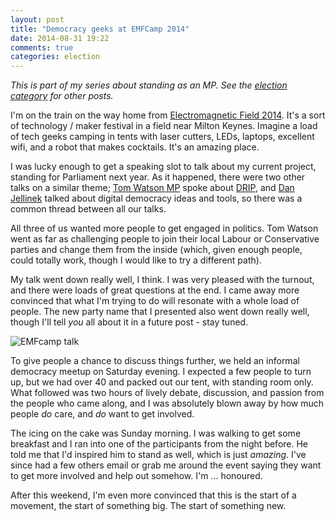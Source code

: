 ```yaml
---
layout: post
title: "Democracy geeks at EMFCamp 2014"
date: 2014-08-31 19:22
comments: true
categories: election
---
```

*This is part of my series about standing as an MP. See the [election category](/blog/categories/election/) for other posts.*

I'm on the train on the way home from [Electromagnetic Field 2014](http://emfcamp.org). It's a sort of technology / maker festival in a field near Milton Keynes. Imagine a load of tech geeks camping in tents with laser cutters, LEDs, laptops, excellent wifi, and a robot that makes cocktails. It's an amazing place.

I was lucky enough to get a speaking slot to talk about my current project, standing for Parliament next year. As it happened, there were two other talks on a similar theme; [Tom Watson MP](https://twitter.com/tom_watson) spoke about [DRIP](/blog/2014/07/14/drip-an-open-letter-to-francis-maude/), and [Dan Jellinek](http://www.danjellinek.com/) talked about digital democracy ideas and tools, so there was a common thread between all our talks.

All three of us wanted more people to get engaged in politics. Tom Watson went as far as challenging people to join their local Labour or Conservative parties and change them from the inside (which, given enough people, could totally work, though I would like to try a different path).

My talk went down really well, I think. I was very pleased with the turnout, and there were loads of great questions at the end. I came away more convinced that what I'm trying to do will resonate with a whole load of people. The new party name that I presented also went down really well, though I'll tell *you* all about it in a future post - stay tuned.

![EMFcamp talk](https://pbs.twimg.com/media/BwTPxI5IIAAkHoe.jpg)

To give people a chance to discuss things further, we held an informal democracy meetup on Saturday evening. I expected a few people to turn up, but we had over 40 and packed out our tent, with standing room only. What followed was two hours of lively debate, discussion, and passion from the people who came along, and I was absolutely blown away by how much people *do* care, and *do* want to get involved.

The icing on the cake was Sunday morning. I was walking to get some breakfast and I ran into one of the participants from the night before. He told me that I'd inspired him to stand as well, which is just *amazing*. I've since had a few others email or grab me around the event saying they want to get more involved and help out somehow. I'm ... honoured.

After this weekend, I'm even more convinced that this is the start of a movement, the start of something big. The start of something new.